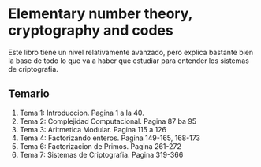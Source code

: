 # Elementary number theory, cryptography and codes

Este libro tiene un nivel relativamente avanzado, pero explica bastante bien la base de todo lo que va a haber que estudiar para entender los sistemas de criptografia.


## Temario 

1. Tema 1: Introduccion. Pagina 1 a la 40.
2. Tema 2: Complejidad Computacional. Pagina 87 ba 95
3. Tema 3: Aritmetica Modular. Pagina 115 a 126
4. Tema 4: Factorizando enteros. Pagina 149-165, 168-173
5. Tema 6: Factorizacion de Primos. Pagina 261-272
6. Tema 7: Sistemas de Criptografia. Pagina 319-366